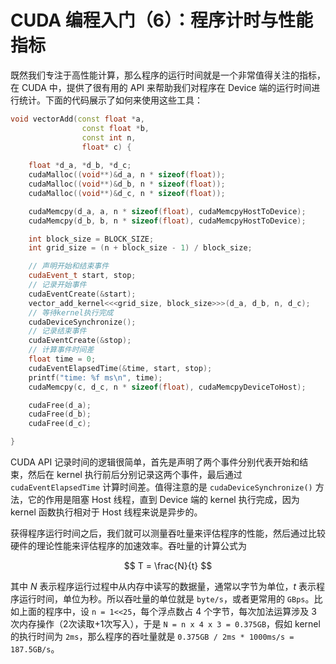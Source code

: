 # CUDA 编程入门（6）：程序计时与性能指标

既然我们专注于高性能计算，那么程序的运行时间就是一个非常值得关注的指标，在 CUDA 中，提供了很有用的 API 来帮助我们对程序在 Device 端的运行时间进行统计。下面的代码展示了如何来使用这些工具：

```cpp
void vectorAdd(const float *a,
                const float *b,
                const int n,
                float* c) {
    
    float *d_a, *d_b, *d_c;
    cudaMalloc((void**)&d_a, n * sizeof(float));
    cudaMalloc((void**)&d_b, n * sizeof(float));
    cudaMalloc((void**)&d_c, n * sizeof(float));

    cudaMemcpy(d_a, a, n * sizeof(float), cudaMemcpyHostToDevice);
    cudaMemcpy(d_b, b, n * sizeof(float), cudaMemcpyHostToDevice);

    int block_size = BLOCK_SIZE;
    int grid_size = (n + block_size - 1) / block_size;

    // 声明开始和结束事件
    cudaEvent_t start, stop;
    // 记录开始事件
    cudaEventCreate(&start);
    vector_add_kernel<<<grid_size, block_size>>>(d_a, d_b, n, d_c);
    // 等待kernel执行完成
    cudaDeviceSynchronize();
    // 记录结束事件
    cudaEventCreate(&stop);
    // 计算事件时间差
    float time = 0;
    cudaEventElapsedTime(&time, start, stop);
    printf("time: %f ms\n", time);
    cudaMemcpy(c, d_c, n * sizeof(float), cudaMemcpyDeviceToHost);

    cudaFree(d_a);
    cudaFree(d_b);
    cudaFree(d_c);

}
```

CUDA API 记录时间的逻辑很简单，首先是声明了两个事件分别代表开始和结束，然后在 kernel 执行前后分别记录这两个事件，最后通过 `cudaEventElapsedTime` 计算时间差。值得注意的是 `cudaDeviceSynchronize()` 方法，它的作用是阻塞 Host 线程，直到 Device 端的 kernel 执行完成，因为 kernel 函数执行相对于 Host 线程来说是异步的。

获得程序运行时间之后，我们就可以测量吞吐量来评估程序的性能，然后通过比较硬件的理论性能来评估程序的加速效率。吞吐量的计算公式为

$$
  T = \frac{N}{t}
  $$

其中 $N$ 表示程序运行过程中从内存中读写的数据量，通常以字节为单位，$t$ 表示程序运行时间，单位为秒。所以吞吐量的单位就是 `byte/s`，或者更常用的 `GBps`。比如上面的程序中，设 `n = 1<<25`，每个浮点数占 4 个字节，每次加法运算涉及 3 次内存操作（2次读取+1次写入），于是 `N = n x 4 x 3 = 0.375GB`，假如 kernel 的执行时间为 `2ms`，那么程序的吞吐量就是 `0.375GB / 2ms * 1000ms/s = 187.5GB/s`。